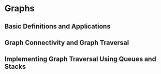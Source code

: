 # Graphs

## Basic Definitions and Applications

## Graph Connectivity and Graph Traversal

## Implementing Graph Traversal Using Queues and Stacks
